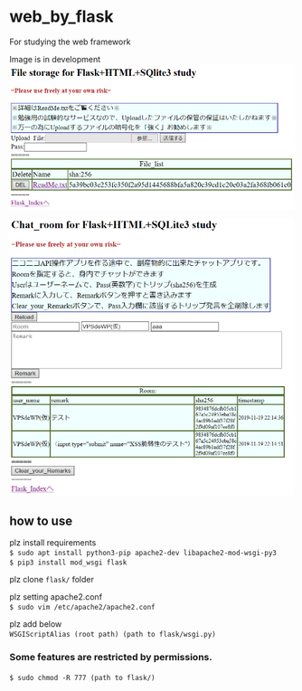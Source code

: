 # web_by_flask
For studying the web framework

Image is in development
![1](https://github.com/jSm449g4d/web_by_flask/blob/master/assets/aa.png)

![2](https://github.com/jSm449g4d/web_by_flask/blob/master/assets/chat.png)

## how to use
plz install requirements<br>
`$ sudo apt install python3-pip apache2-dev libapache2-mod-wsgi-py3`<br>
`$ pip3 install mod_wsgi flask` 

plz clone `flask/` folder 

plz setting apache2.conf<br>
`$ sudo vim /etc/apache2/apache2.conf`

plz add below<br>
`WSGIScriptAlias (root path) (path to flask/wsgi.py)`

### Some features are restricted by permissions.
`$ sudo chmod -R 777 (path to flask/)`
